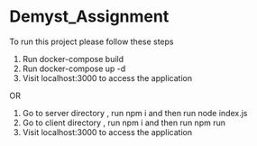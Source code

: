 # Demyst_Assignment

To run this project please follow these steps
1) Run docker-compose build
2) Run docker-compose up -d
3) Visit localhost:3000 to access the application

OR

1) Go to server directory , run npm i and then run node index.js
2) Go to client directory , run npm i and then run npm run
3) Visit localhost:3000 to access the application

